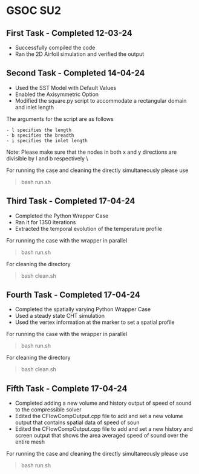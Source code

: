 # GSOC SU2

## First Task - Completed 12-03-24

- Successfully compiled the code
- Ran the 2D Airfoil simulation and verified the output

## Second Task - Completed 14-04-24

- Used the SST Model with Default Values
- Enabled the Axisymmetric Option
- Modified the square.py script to accommodate a rectangular domain and inlet length

The arguments for the script are as follows

```
- l specifies the length
- b specifies the breadth
- i specifies the inlet length
```

Note: Please make sure that the nodes in both x and y directions are divisible by l and b respectively \

For running the case and cleaning the directly simultaneously please use
> bash run.sh

## Third Task - Completed 17-04-24

- Completed the Python Wrapper Case
- Ran it for 1350 iterations
- Extracted the temporal evolution of the temperature profile

For running the case with the wrapper in parallel
> bash run.sh

For cleaning the directory
> bash clean.sh

## Fourth Task - Completed 17-04-24

- Completed the spatially varying Python Wrapper Case
- Used a steady state CHT simulation
- Used the vertex information at the marker to set a spatial profile

For running the case with the wrapper in parallel
> bash run.sh

For cleaning the directory
> bash clean.sh

## Fifth Task - Complete 17-04-24

- Completed adding a new volume and history output of speed of sound to the compressible solver
- Edited the CFlowCompOutput.cpp file to add and set a new volume output that contains spatial data of speed of soun
- Edited the CFlowCompOutput.cpp file to add and set a new history and screen output that shows the area averaged speed of sound over the entire mesh

For running the case and cleaning the directly simultaneously please use
> bash run.sh


